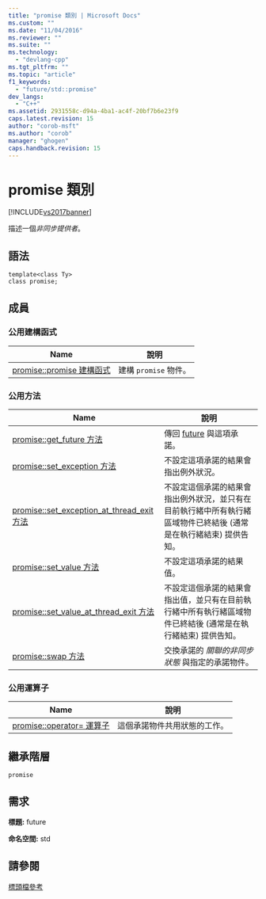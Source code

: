 ```yaml
---
title: "promise 類別 | Microsoft Docs"
ms.custom: ""
ms.date: "11/04/2016"
ms.reviewer: ""
ms.suite: ""
ms.technology: 
  - "devlang-cpp"
ms.tgt_pltfrm: ""
ms.topic: "article"
f1_keywords: 
  - "future/std::promise"
dev_langs: 
  - "C++"
ms.assetid: 2931558c-d94a-4ba1-ac4f-20bf7b6e23f9
caps.latest.revision: 15
author: "corob-msft"
ms.author: "corob"
manager: "ghogen"
caps.handback.revision: 15
---
```

# promise 類別
[!INCLUDE[vs2017banner](../assembler/inline/includes/vs2017banner.md)]

描述一個*非同步提供者*。  
  
## 語法  
  
```  
template<class Ty>  
class promise;  
```  
  
## 成員  
  
### 公用建構函式  
  
|Name|說明|  
|----------|--------|  
|[promise::promise 建構函式](../Topic/promise::promise%20Constructor.md)|建構 `promise` 物件。|  
  
### 公用方法  
  
|Name|說明|  
|----------|--------|  
|[promise::get\_future 方法](../Topic/promise::get_future%20Method.md)|傳回 [future](../standard-library/future-class.md) 與這項承諾。|  
|[promise::set\_exception 方法](../Topic/promise::set_exception%20Method.md)|不設定這項承諾的結果會指出例外狀況。|  
|[promise::set\_exception\_at\_thread\_exit 方法](../Topic/promise::set_exception_at_thread_exit%20Method.md)|不設定這個承諾的結果會指出例外狀況，並只有在目前執行緒中所有執行緒區域物件已終結後 \(通常是在執行緒結束\) 提供告知。|  
|[promise::set\_value 方法](../Topic/promise::set_value%20Method.md)|不設定這項承諾的結果值。|  
|[promise::set\_value\_at\_thread\_exit 方法](../Topic/promise::set_value_at_thread_exit%20Method.md)|不設定這個承諾的結果會指出值，並只有在目前執行緒中所有執行緒區域物件已終結後 \(通常是在執行緒結束\) 提供告知。|  
|[promise::swap 方法](../Topic/promise::swap%20Method.md)|交換承諾的 *關聯的非同步狀態* 與指定的承諾物件。|  
  
### 公用運算子  
  
|Name|說明|  
|----------|--------|  
|[promise::operator\= 運算子](../Topic/promise::operator=%20Operator.md)|這個承諾物件共用狀態的工作。|  
  
## 繼承階層  
 `promise`  
  
## 需求  
 **標題:** future  
  
 **命名空間:** std  
  
## 請參閱  
 [標頭檔參考](../standard-library/cpp-standard-library-header-files.md)